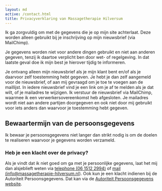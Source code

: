 ```yaml
---
layout: md
active: /contact.html
title: Privacyverklaring van Massagetherapie Hilversum
---
```

Ik ga zorgvuldig om met de gegevens die je op mijn site achterlaat. Deze worden alleen gebruikt bij je inschrijving op mijn nieuwsbrief (via MailChimp).

Je gegevens worden niet voor andere dingen gebruikt en niet aan anderen gegeven, tenzij ik daartoe verplicht ben door wet- of regelgeving. In dat laatste geval doe ik mijn best je hierover tijdig te informeren.

Je ontvang alleen mijn nieuwsbrief als je mijn klant bent en/of als je daarvoor zelf toestemming hebt gegeven. Je hebt je dan zelf aangemeld voor de nieuwsbrief, of aan mij gevraagd om je toe te voegen aan de maillijst. In iedere nieuwsbrief vind je een link om je af te melden als je dat wilt, of je mailadres te wijzigen. Ik verstuur de nieuwsbrief via MailChimp, waarmee ik een verwerkersovereenkomst heb afgesloten. Je mailadres wordt niet aan andere partijen doorgegeven en ook niet door mij gebruikt voor iets anders dan waarvoor je toestemming hebt gegeven.

## Bewaartermijn van de persoonsgegevens

Ik bewaar je persoonsgegevens niet langer dan strikt nodig is om de doelen te realiseren waarvoor je gegevens worden verzameld.

### Heb je een klacht over de privacy?

Als je vindt dat ik niet goed om ga met je persoonlijke gegevens, laat het mij dan alsjeblieft weten via <a href="tel:+31 6 1512 2994">telephone (06&nbsp;1512&nbsp;2994)</a> of <a href="mailto:info@massagetherapie-hilversum.nl">mail (info@massagetherapie-hilversum.nl)</a>. Ook kun je een klacht indienen bij de Autoriteit Persoonsgegevens. Dat kan via de <a href="https://autoriteitpersoonsgegevens.nl/nl/contact-met-de-autoriteit-persoonsgegevens/tip-ons">Autoriteit Persoonsgegevens website</a>.
